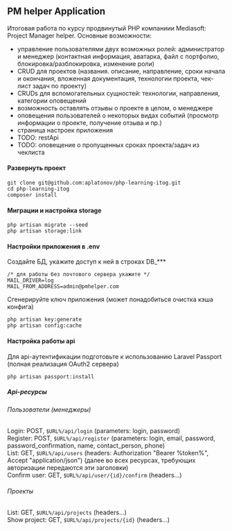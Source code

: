 ## PM helper Application
Итоговая работа по курсу продвинутый PHP компаниии Mediasoft: Project Manager helper. Основные возможности:
- управление пользователями двух возможных ролей: администратор и менеджер (контактная информация, аватарка, файл с портфолио, блокировка/разблокировка, изменение роли)
- CRUD для проектов (названия. описание, направление, сроки начала и окончания, вложенная документация, технологии проекта, чек-лист задач по проекту)
- CRUDs для вспомогательных сущностей: технологии, направления, категории оповещений
- возможность оставлять отзывы о проекте в целом, о менеджере
- оповещения пользователей о некоторых видах событий (просмотр информации о проекте, получение отзыва и пр.)
- страница настроек приложения
- TODO: restApi
- TODO: оповещение о пропущенных сроках проекта/задач из чеклиста

#### Развернуть проект
```
git clone git@github.com:aplatonov/php-learning-itog.git
cd php-learning-itog
composer install
```

#### Миграции и настройка storage
```
php artisan migrate --seed
php artisan storage:link
```

#### Настройки приложения в .env
Создайте БД, укажите доступ к ней в строках DB_***
```
/* для работы без почтового сервера укажите */
MAIL_DRIVER=log
MAIL_FROM_ADDRESS=admin@pmhelper.com
```

Сгенерируйте ключ приложения (может понадобиться очистка кэша конфига)
```
php artisan key:generate
php artisan config:cache
```

#### Настройка работы api
Для api-аутентификации подготовьте к использованию Laravel Passport (полная реализация OAuth2 сервера)  
```
php artisan passport:install
```
##### Api-ресурсы
###### Пользователи (менеджеры)
Login: POST, `$URL%/api/login` (parameters: login, password)  
Register: POST, `$URL%/api/register` (parameters: login, email, password, password_confirmation, name, contact_person, phone)  
List: GET, `$URL%/api/users` (headers: Authorization "Bearer %token%", Accept "application/json") (далее во всех ресурсах, требующих авторизации передаются эти заголовки)   
Confirm user: GET, `$URL%/api/user/{id}/confirm` (headers...)  
###### Проекты
List: GET, `$URL%/api/projects` (headers...)   
Show project: GET, `$URL%/api/projects/{id}` (headers...)
